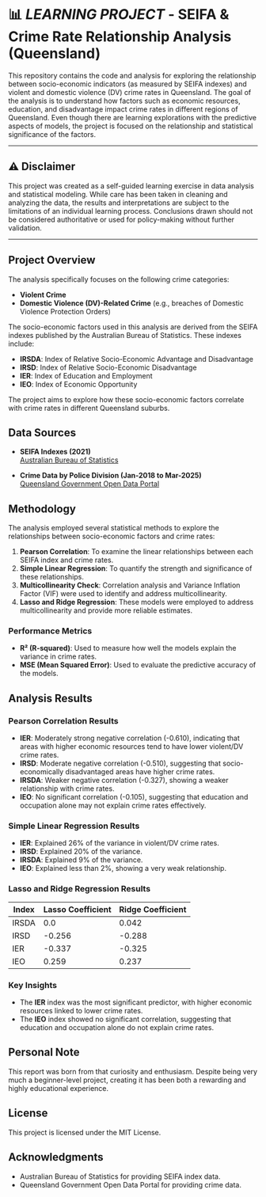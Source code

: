 # 📊 ***LEARNING PROJECT*** - SEIFA & Crime Rate Relationship Analysis (Queensland)

This repository contains the code and analysis for exploring the relationship between socio-economic indicators (as measured by SEIFA indexes) and violent and domestic violence (DV) crime rates in Queensland. The goal of the analysis is to understand how factors such as economic resources, education, and disadvantage impact crime rates in different regions of Queensland.
Even though there are learning explorations with the predictive aspects of models, the project is focused on the relationship and statistical significance of the factors.

---

## ⚠️ Disclaimer

This project was created as a self-guided learning exercise in data analysis and statistical modeling. While care has been taken in cleaning and analyzing the data, the results and interpretations are subject to the limitations of an individual learning process. Conclusions drawn should not be considered authoritative or used for policy-making without further validation.

---

## Project Overview

The analysis specifically focuses on the following crime categories:
- **Violent Crime**
- **Domestic Violence (DV)-Related Crime** (e.g., breaches of Domestic Violence Protection Orders)

The socio-economic factors used in this analysis are derived from the SEIFA indexes published by the Australian Bureau of Statistics. These indexes include:
- **IRSDA**: Index of Relative Socio-Economic Advantage and Disadvantage
- **IRSD**: Index of Relative Socio-Economic Disadvantage
- **IER**: Index of Education and Employment
- **IEO**: Index of Economic Opportunity

The project aims to explore how these socio-economic factors correlate with crime rates in different Queensland suburbs.

## Data Sources

- **SEIFA Indexes (2021)**  
  [Australian Bureau of Statistics](https://www.abs.gov.au/statistics/people/people-and-communities/socio-economic-indexes-areas-seifa-australia/latest-release#data-downloads)

- **Crime Data by Police Division (Jan-2018 to Mar-2025)**  
  [Queensland Government Open Data Portal](https://www.data.qld.gov.au/dataset/offence-numbers-police-divisions-monthly-from-july-2001)

## Methodology

The analysis employed several statistical methods to explore the relationships between socio-economic factors and crime rates:
1. **Pearson Correlation**: To examine the linear relationships between each SEIFA index and crime rates.
2. **Simple Linear Regression**: To quantify the strength and significance of these relationships.
3. **Multicollinearity Check**: Correlation analysis and Variance Inflation Factor (VIF) were used to identify and address multicollinearity.
4. **Lasso and Ridge Regression**: These models were employed to address multicollinearity and provide more reliable estimates.

### Performance Metrics
- **R² (R-squared)**: Used to measure how well the models explain the variance in crime rates.
- **MSE (Mean Squared Error)**: Used to evaluate the predictive accuracy of the models.

## Analysis Results

### Pearson Correlation Results
- **IER**: Moderately strong negative correlation (-0.610), indicating that areas with higher economic resources tend to have lower violent/DV crime rates.
- **IRSD**: Moderate negative correlation (-0.510), suggesting that socio-economically disadvantaged areas have higher crime rates.
- **IRSDA**: Weaker negative correlation (-0.327), showing a weaker relationship with crime rates.
- **IEO**: No significant correlation (-0.105), suggesting that education and occupation alone may not explain crime rates effectively.

### Simple Linear Regression Results
- **IER**: Explained 26% of the variance in violent/DV crime rates.
- **IRSD**: Explained 20% of the variance.
- **IRSDA**: Explained 9% of the variance.
- **IEO**: Explained less than 2%, showing a very weak relationship.

### Lasso and Ridge Regression Results

| Index   | Lasso Coefficient | Ridge Coefficient |
|---------|-------------------|-------------------|
| IRSDA   | 0.0               | 0.042             |
| IRSD    | -0.256            | -0.288            |
| IER     | -0.337            | -0.325            |
| IEO     | 0.259             | 0.237             |

### Key Insights
- The **IER** index was the most significant predictor, with higher economic resources linked to lower crime rates.
- The **IEO** index showed no significant correlation, suggesting that education and occupation alone do not explain crime rates.

## Personal Note
This report was born from that curiosity and enthusiasm. Despite being very much a beginner-level project, creating it has been both a rewarding and highly educational experience.

## License
This project is licensed under the MIT License.

## Acknowledgments
- Australian Bureau of Statistics for providing SEIFA index data.
- Queensland Government Open Data Portal for providing crime data.



